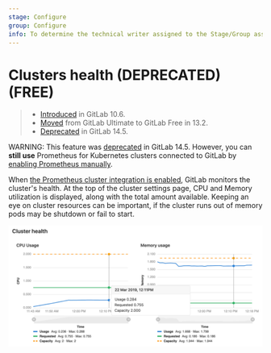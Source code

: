 ```yaml
---
stage: Configure
group: Configure
info: To determine the technical writer assigned to the Stage/Group associated with this page, see https://about.gitlab.com/handbook/engineering/ux/technical-writing/#assignments
---
```


# Clusters health (DEPRECATED) **(FREE)**

> - [Introduced](https://gitlab.com/gitlab-org/gitlab/-/merge_requests/4701) in GitLab 10.6.
> - [Moved](https://gitlab.com/gitlab-org/gitlab/-/issues/208224) from GitLab Ultimate to GitLab Free in 13.2.
> - [Deprecated](https://gitlab.com/groups/gitlab-org/configure/-/epics/8) in GitLab 14.5.

WARNING:
This feature was [deprecated](https://gitlab.com/groups/gitlab-org/configure/-/epics/8) in GitLab 14.5. However, you can **still use** Prometheus
for Kubernetes clusters connected to GitLab by [enabling Prometheus manually](../../../project/integrations/prometheus.md#manual-configuration-of-prometheus).

When [the Prometheus cluster integration is enabled](../../../clusters/integrations.md#prometheus-cluster-integration), GitLab monitors the cluster's health. At the top of the cluster settings page, CPU and Memory utilization is displayed, along with the total amount available. Keeping an eye on cluster resources can be important, if the cluster runs out of memory pods may be shutdown or fail to start.

![Cluster Monitoring](img/k8s_cluster_monitoring.png)
